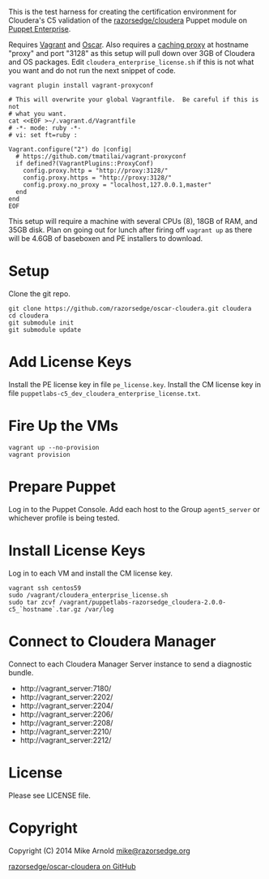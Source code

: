 This is the test harness for creating the certification environment for Cloudera's C5 validation of the [razorsedge/cloudera](https://forge.puppetlabs.com/razorsedge/cloudera/) Puppet module on [Puppet Enterprise](https://puppetlabs.com/puppet/puppet-enterprise).

Requires [Vagrant](http://www.vagrantup.com/) and [Oscar](https://github.com/adrienthebo/oscar).  Also requires a [caching proxy](http://www.squid-cache.org/) at hostname "proxy" and port "3128" as this setup will pull down over 3GB of Cloudera and OS packages.  Edit `cloudera_enterprise_license.sh` if this is not what you want and do not run the next snippet of code.

```
vagrant plugin install vagrant-proxyconf

# This will overwrite your global Vagrantfile.  Be careful if this is not
# what you want.
cat <<EOF >~/.vagrant.d/Vagrantfile
# -*- mode: ruby -*-
# vi: set ft=ruby :

Vagrant.configure("2") do |config|
  # https://github.com/tmatilai/vagrant-proxyconf
  if defined?(VagrantPlugins::ProxyConf)
    config.proxy.http = "http://proxy:3128/"
    config.proxy.https = "http://proxy:3128/"
    config.proxy.no_proxy = "localhost,127.0.0.1,master"
  end
end
EOF
```

This setup will require a machine with several CPUs (8), 18GB of RAM, and 35GB disk. Plan on going out for lunch after firing off `vagrant up` as there will be 4.6GB of baseboxen and PE installers to download.

# Setup
Clone the git repo.
```
git clone https://github.com/razorsedge/oscar-cloudera.git cloudera
cd cloudera
git submodule init
git submodule update
```

# Add License Keys
Install the PE license key in file `pe_license.key`.  Install the CM license key in file `puppetlabs-c5_dev_cloudera_enterprise_license.txt`.

# Fire Up the VMs
```
vagrant up --no-provision
vagrant provision
```

# Prepare Puppet
Log in to the Puppet Console.
Add each host to the Group `agent5_server` or whichever profile is being tested.

# Install License Keys
Log in to each VM and install the CM license key.
```
vagrant ssh centos59
sudo /vagrant/cloudera_enterprise_license.sh
sudo tar zcvf /vagrant/puppetlabs-razorsedge_cloudera-2.0.0-c5_`hostname`.tar.gz /var/log
```

# Connect to Cloudera Manager
Connect to each Cloudera Manager Server instance to send a diagnostic bundle.

- http://vagrant_server:7180/
- http://vagrant_server:2202/
- http://vagrant_server:2204/
- http://vagrant_server:2206/
- http://vagrant_server:2208/
- http://vagrant_server:2210/
- http://vagrant_server:2212/

# License

Please see LICENSE file.

# Copyright

Copyright (C) 2014 Mike Arnold <mike@razorsedge.org>

[razorsedge/oscar-cloudera on GitHub](https://github.com/razorsedge/oscar-cloudera)


